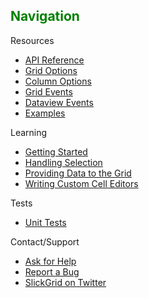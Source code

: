## <font color="green">Navigation</font>
Resources
* [API Reference](https://github.com/mleibman/SlickGrid/wiki/API-Reference)
 * [Grid Options](https://github.com/mleibman/SlickGrid/wiki/Grid-Options)
 * [Column Options](https://github.com/mleibman/SlickGrid/wiki/Column-Options)
 * [Grid Events](https://github.com/mleibman/SlickGrid/wiki/Grid-Events)
 * [Dataview Events](https://github.com/mleibman/SlickGrid/wiki/Dataview-Events)
* [Examples](https://github.com/mleibman/SlickGrid/wiki/Examples)

Learning
* [Getting Started](https://github.com/mleibman/SlickGrid/wiki/1.-Getting-Started)
* [Handling Selection](https://github.com/mleibman/SlickGrid/wiki/Handling-selection)
* [Providing Data to the Grid](https://github.com/mleibman/SlickGrid/wiki/Providing-data-to-the-grid)
* [Writing Custom Cell Editors](https://github.com/mleibman/SlickGrid/wiki/Writing-custom-cell-editors)

Tests
* [Unit Tests](http://mleibman.github.com/SlickGrid/tests/index.html)

Contact/Support
* [Ask for Help](https://groups.google.com/forum/#!forum/slickgrid)
* [Report a Bug](https://github.com/mleibman/SlickGrid/issues)
* [SlickGrid on Twitter](http://twitter.com/slickgrid)
